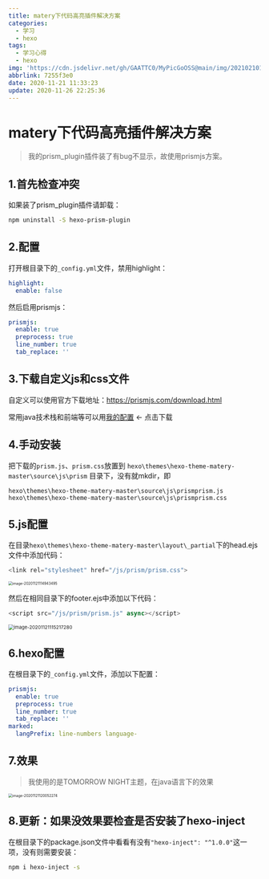 ```yaml
---
title: matery下代码高亮插件解决方案
categories:
  - 学习
  - hexo
tags:
  - 学习心得
  - hexo
img: 'https://cdn.jsdelivr.net/gh/GAATTC0/MyPicGoOSS@main/img/20210210163912.png'
abbrlink: 7255f3e0
date: 2020-11-21 11:33:23
update: 2020-11-26 22:25:36
---
```


# matery下代码高亮插件解决方案

> 我的prism_plugin插件装了有bug不显示，故使用prismjs方案。

## 1.首先检查冲突

如果装了prism_plugin插件请卸载：

```bash
npm uninstall -S hexo-prism-plugin
```

## 2.配置

打开根目录下的`_config.yml`文件，禁用highlight：

```yml
highlight:
  enable: false
```

然后启用prismjs：

```yml
prismjs:
  enable: true
  preprocess: true
  line_number: true
  tab_replace: ''
```

## 3.下载自定义js和css文件

自定义可以使用官方下载地址：https://prismjs.com/download.html

常用java技术栈和前端等可以用[我的配置](https://gaattc.lanzoui.com/is2Qcily2wh)  <- 点击下载

## 4.手动安装

把下载的`prism.js`、`prism.css`放置到 `hexo\themes\hexo-theme-matery-master\source\js\prism` 目录下，没有就mkdir，即

```
hexo\themes\hexo-theme-matery-master\source\js\prismprism.js
hexo\themes\hexo-theme-matery-master\source\js\prismprism.css
```

## 5.js配置

在目录`hexo\themes\hexo-theme-matery-master\layout\_partial`下的head.ejs文件中添加代码：

```javascript
<link rel="stylesheet" href="/js/prism/prism.css">
```

<left><img src="https://cdn.jsdelivr.net/gh/GAATTC0/MyPicGoOSS@main/img/image-20201121114943495.png" alt="image-20201121114943495" style="zoom: 50%;" />

然后在相同目录下的footer.ejs中添加以下代码：

```javascript
<script src="/js/prism/prism.js" async></script>
```

<left><img src="https://cdn.jsdelivr.net/gh/GAATTC0/MyPicGoOSS@main/img/image-20201121115217280.png" alt="image-20201121115217280" style="zoom: 67%;" />

## 6.hexo配置

在根目录下的`_config.yml`文件，添加以下配置：

```yml
prismjs:
  enable: true
  preprocess: true
  line_number: true
  tab_replace: ''
marked:
  langPrefix: line-numbers language-
```

## 7.效果

> 我使用的是TOMORROW NIGHT主题，在java语言下的效果

<left><img src="https://cdn.jsdelivr.net/gh/GAATTC0/MyPicGoOSS@main/img/image-20201121120052274.png" alt="image-20201121120052274" style="zoom:50%;" />

## 8.更新：如果没效果要检查是否安装了hexo-inject

在根目录下的package.json文件中看看有没有`"hexo-inject": "^1.0.0"`这一项，没有则需要安装：

```bash
npm i hexo-inject -s
```

